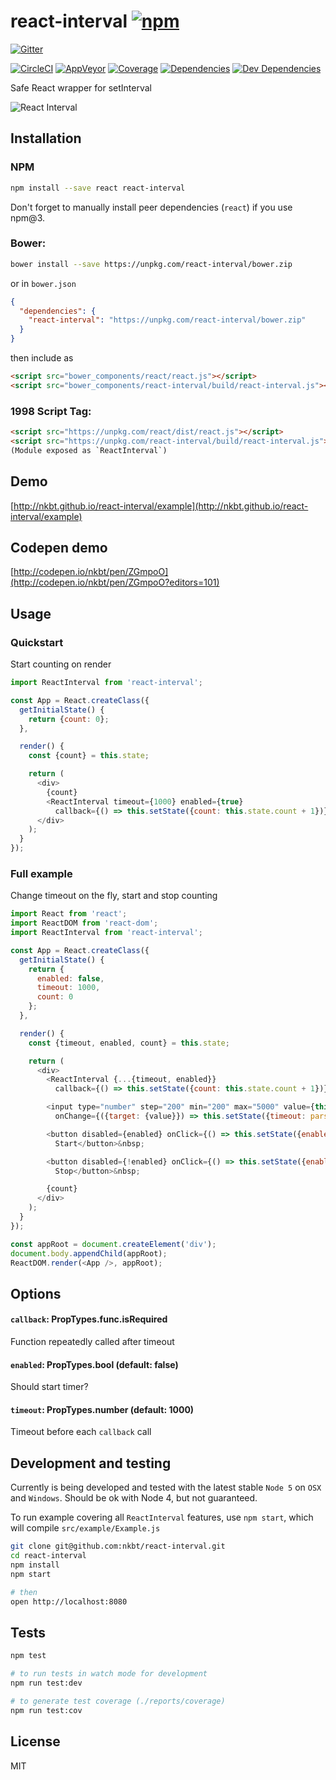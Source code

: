 # react-interval [![npm](https://img.shields.io/npm/v/react-interval.svg?style=flat-square)](https://www.npmjs.com/package/react-interval)

[![Gitter](https://img.shields.io/gitter/room/nkbt/help.svg?style=flat-square)](https://gitter.im/nkbt/help)

[![CircleCI](https://img.shields.io/circleci/project/nkbt/react-interval.svg?style=flat-square&label=nix-build)](https://circleci.com/gh/nkbt/react-interval)
[![AppVeyor](https://img.shields.io/appveyor/ci/nkbt/react-interval.svg?style=flat-square&label=win-build)](https://ci.appveyor.com/project/nkbt/react-interval)
[![Coverage](https://img.shields.io/codecov/c/github/nkbt/react-interval.svg?style=flat-square)](https://codecov.io/github/nkbt/react-interval?branch=master)
[![Dependencies](https://img.shields.io/david/nkbt/react-interval.svg?style=flat-square)](https://david-dm.org/nkbt/react-interval)
[![Dev Dependencies](https://img.shields.io/david/dev/nkbt/react-interval.svg?style=flat-square)](https://david-dm.org/nkbt/react-interval#info=devDependencies)

Safe React wrapper for setInterval


![React Interval](./src/example/react-interval.gif)


## Installation

### NPM

```sh
npm install --save react react-interval
```

Don't forget to manually install peer dependencies (`react`) if you use npm@3.


### Bower:
```sh
bower install --save https://unpkg.com/react-interval/bower.zip
```

or in `bower.json`

```json
{
  "dependencies": {
    "react-interval": "https://unpkg.com/react-interval/bower.zip"
  }
}
```

then include as
```html
<script src="bower_components/react/react.js"></script>
<script src="bower_components/react-interval/build/react-interval.js"></script>
```


### 1998 Script Tag:
```html
<script src="https://unpkg.com/react/dist/react.js"></script>
<script src="https://unpkg.com/react-interval/build/react-interval.js"></script>
(Module exposed as `ReactInterval`)
```


## Demo

[http://nkbt.github.io/react-interval/example](http://nkbt.github.io/react-interval/example)

## Codepen demo

[http://codepen.io/nkbt/pen/ZGmpoO](http://codepen.io/nkbt/pen/ZGmpoO?editors=101)

## Usage

### Quickstart
Start counting on render

```js
import ReactInterval from 'react-interval';

const App = React.createClass({
  getInitialState() {
    return {count: 0};
  },

  render() {
    const {count} = this.state;

    return (
      <div>
        {count}
        <ReactInterval timeout={1000} enabled={true}
          callback={() => this.setState({count: this.state.count + 1})} />
      </div>
    );
  }
});
```

### Full example
Change timeout on the fly, start and stop counting

```js
import React from 'react';
import ReactDOM from 'react-dom';
import ReactInterval from 'react-interval';

const App = React.createClass({
  getInitialState() {
    return {
      enabled: false,
      timeout: 1000,
      count: 0
    };
  },

  render() {
    const {timeout, enabled, count} = this.state;

    return (
      <div>
        <ReactInterval {...{timeout, enabled}}
          callback={() => this.setState({count: this.state.count + 1})} />

        <input type="number" step="200" min="200" max="5000" value={this.state.timeout}
          onChange={({target: {value}}) => this.setState({timeout: parseInt(value, 10)})} />&nbsp;

        <button disabled={enabled} onClick={() => this.setState({enabled: true})}>
          Start</button>&nbsp;

        <button disabled={!enabled} onClick={() => this.setState({enabled: false})}>
          Stop</button>&nbsp;

        {count}
      </div>
    );
  }
});

const appRoot = document.createElement('div');
document.body.appendChild(appRoot);
ReactDOM.render(<App />, appRoot);
```

## Options


#### `callback`: PropTypes.func.isRequired

Function repeatedly called after timeout


#### `enabled`: PropTypes.bool (default: false)

Should start timer?


#### `timeout`: PropTypes.number (default: 1000)

Timeout before each `callback` call


## Development and testing

Currently is being developed and tested with the latest stable `Node 5` on `OSX` and `Windows`.
Should be ok with Node 4, but not guaranteed.

To run example covering all `ReactInterval` features, use `npm start`, which will compile `src/example/Example.js`

```bash
git clone git@github.com:nkbt/react-interval.git
cd react-interval
npm install
npm start

# then
open http://localhost:8080
```

## Tests

```bash
npm test

# to run tests in watch mode for development
npm run test:dev

# to generate test coverage (./reports/coverage)
npm run test:cov
```

## License

MIT
